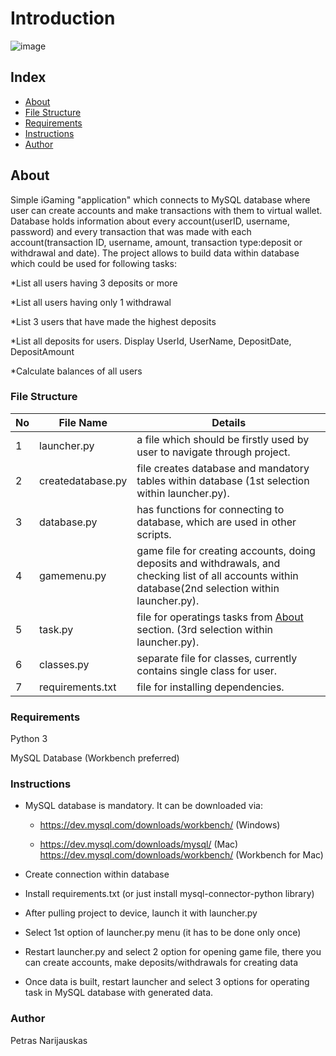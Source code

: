 # Introduction
![image](https://github.com/user-attachments/assets/7b9a2154-a3b4-4fac-a395-ed2e724d3a10)


## Index

- [About](#about)
- [File Structure](#file-structure)
- [Requirements](#Requirements)
- [Instructions](#Instructions)
- [Author](#Author)


## About
Simple iGaming "application" which connects to MySQL database where user can create accounts and make transactions with them to virtual wallet. Database holds information about every account(userID, username, password) and every transaction that was made with each account(transaction ID, username, amount, transaction type:deposit or withdrawal and date). The project allows to build data within database which could be used for following tasks:

*List all users having 3 deposits or more

*List all users having only 1 withdrawal

*List 3 users that have made the highest deposits

*List all deposits for users. Display UserId, UserName, DepositDate, DepositAmount

*Calculate balances of all users


### File Structure


| No | File Name | Details 
|----|------------|-------|
| 1  | launcher.py      | a file which should be firstly used by user to navigate through project.
| 2  | createdatabase.py| file creates database and mandatory tables within database (1st selection within launcher.py).
| 3  | database.py      | has functions for connecting to database, which are used in other scripts.
| 4  | gamemenu.py      | game file for creating accounts, doing deposits and withdrawals, and checking list of all accounts within database(2nd selection within launcher.py).
| 5  | task.py          | file for operatings tasks from [About](#about) section. (3rd selection within launcher.py).
| 6  | classes.py       | separate file for classes, currently contains single class for user.
| 7  | requirements.txt | file for installing dependencies.

### Requirements 
Python 3

MySQL Database (Workbench preferred)


### Instructions
- MySQL database is mandatory. It can be downloaded via:
  
  * https://dev.mysql.com/downloads/workbench/ (Windows)
    
  * https://dev.mysql.com/downloads/mysql/ (Mac) https://dev.mysql.com/downloads/workbench/ (Workbench for Mac)
    
- Create connection within database
  
- Install requirements.txt (or just install mysql-connector-python library)
  
- After pulling project to device, launch it with launcher.py
 
- Select 1st option of launcher.py menu (it has to be done only once)
  
- Restart launcher.py and select 2 option for opening game file, there you can create accounts, make deposits/withdrawals for creating data
  
- Once data is built, restart launcher and select 3 options for operating task in MySQL database with generated data.



### Author

Petras Narijauskas

